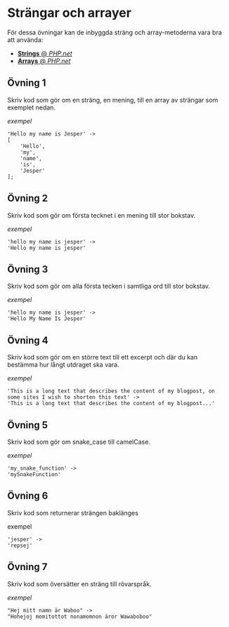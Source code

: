 # Strängar och arrayer

För dessa övningar kan de inbyggda sträng och array-metoderna vara bra att använda:

* [**Strings** @ _PHP.net_](http://php.net/manual/en/ref.strings.php)
* [**Arrays** @ _PHP.net_](http://php.net/manual/en/ref.array.php)

## Övning 1

Skriv kod som gör om en sträng, en mening, till en array av strängar som exemplet nedan.

_exempel_
```
'Hello my name is Jesper' ->
[ 
    'Hello',
    'my',
    'name',
    'is',
    'Jesper'
];
```

## Övning 2

Skriv kod som gör om första tecknet i en mening till stor bokstav.

_exempel_
```
'hello my name is jesper' ->
'Hello my name is jesper'
```

## Övning 3

Skriv kod som gör om alla första tecken i samtliga ord till stor bokstav.

_exempel_
```
'hello my name is jesper' ->
'Hello My Name Is Jesper'
```

## Övning 4

Skriv kod som gör om en större text till ett excerpt och där du kan bestämma hur långt utdraget ska vara.

_exempel_
```
'This is a long text that describes the content of my blogpost, on some sites I wish to shorten this text' ->
'This is a long text that describes the content of my blogpost...'
```

## Övning 5
Skriv kod som gör om snake_case till camelCase.

_exempel_
```
'my_snake_function' ->
'mySnakeFunction'
```

## Övning 6

Skriv kod som returnerar strängen baklänges

exempel
```
'jesper' ->
'repsej'
```

## Övning 7

Skriv kod som översätter en sträng till rövarspråk.

_exempel_
```
"Hej mitt namn är Waboo" ->
"Hohejoj momitottot nonamomnon äror Wawaboboo"
```